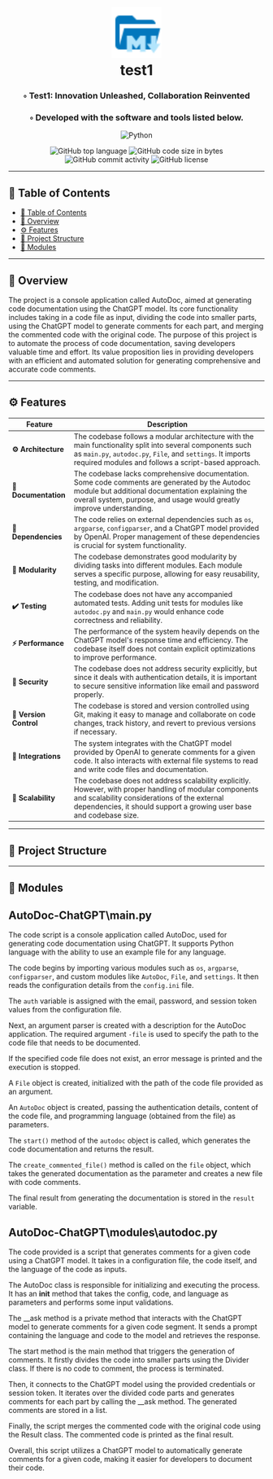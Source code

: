 
<div align="center">
<h1 align="center">
<img src="https://raw.githubusercontent.com/PKief/vscode-material-icon-theme/ec559a9f6bfd399b82bb44393651661b08aaf7ba/icons/folder-markdown-open.svg" width="100" />
<br>test1
</h1>
<h3>◦ Test1: Innovation Unleashed, Collaboration Reinvented</h3>
<h3>◦ Developed with the software and tools listed below.</h3>

<p align="center">
<img src="https://img.shields.io/badge/Python-3776AB.svg?style&logo=Python&logoColor=white" alt="Python" />
</p>
<img src="https://img.shields.io/github/languages/top/turium23/test1?style&color=5D6D7E" alt="GitHub top language" />
<img src="https://img.shields.io/github/languages/code-size/turium23/test1?style&color=5D6D7E" alt="GitHub code size in bytes" />
<img src="https://img.shields.io/github/commit-activity/m/turium23/test1?style&color=5D6D7E" alt="GitHub commit activity" />
<img src="https://img.shields.io/github/license/turium23/test1?style&color=5D6D7E" alt="GitHub license" />
</div>

---

## 📒 Table of Contents
- [📒 Table of Contents](#-table-of-contents)
- [📍 Overview](#-overview)
- [⚙️ Features](#-features)
- [📂 Project Structure](#project-structure)
- [🧩 Modules](#modules)

---


## 📍 Overview

The project is a console application called AutoDoc, aimed at generating code documentation using the ChatGPT model. Its core functionality includes taking in a code file as input, dividing the code into smaller parts, using the ChatGPT model to generate comments for each part, and merging the commented code with the original code. The purpose of this project is to automate the process of code documentation, saving developers valuable time and effort. Its value proposition lies in providing developers with an efficient and automated solution for generating comprehensive and accurate code comments.

---

## ⚙️ Features

| Feature                | Description                           |
| ---------------------- | ------------------------------------- |
| **⚙️ Architecture**     | The codebase follows a modular architecture with the main functionality split into several components such as `main.py`, `autodoc.py`, `File`, and `settings`. It imports required modules and follows a script-based approach. |
| **📖 Documentation**   | The codebase lacks comprehensive documentation. Some code comments are generated by the Autodoc module but additional documentation explaining the overall system, purpose, and usage would greatly improve understanding. |
| **🔗 Dependencies**    | The code relies on external dependencies such as `os`, `argparse`, `configparser`, and a ChatGPT model provided by OpenAI. Proper management of these dependencies is crucial for system functionality. |
| **🧩 Modularity**      | The codebase demonstrates good modularity by dividing tasks into different modules. Each module serves a specific purpose, allowing for easy reusability, testing, and modification. |
| **✔️ Testing**          | The codebase does not have any accompanied automated tests. Adding unit tests for modules like `autodoc.py` and `main.py` would enhance code correctness and reliability. |
| **⚡️ Performance**      | The performance of the system heavily depends on the ChatGPT model's response time and efficiency. The codebase itself does not contain explicit optimizations to improve performance. |
| **🔐 Security**        | The codebase does not address security explicitly, but since it deals with authentication details, it is important to secure sensitive information like email and password properly. |
| **🔀 Version Control** | The codebase is stored and version controlled using Git, making it easy to manage and collaborate on code changes, track history, and revert to previous versions if necessary. |
| **🔌 Integrations**    | The system integrates with the ChatGPT model provided by OpenAI to generate comments for a given code. It also interacts with external file systems to read and write code files and documentation. |
| **📶 Scalability**     | The codebase does not address scalability explicitly. However, with proper handling of modular components and scalability considerations of the external dependencies, it should support a growing user base and codebase size. |

---


## 📂 Project Structure




---

## 🧩 Modules

## AutoDoc-ChatGPT\main.py

The code script is a console application called AutoDoc, used for generating code documentation using ChatGPT. It supports Python language with the ability to use an example file for any language.

The code begins by importing various modules such as `os`, `argparse`, `configparser`, and custom modules like `AutoDoc`, `File`, and `settings`. It then reads the configuration details from the `config.ini` file.

The `auth` variable is assigned with the email, password, and session token values from the configuration file.

Next, an argument parser is created with a description for the AutoDoc application. The required argument `-file` is used to specify the path to the code file that needs to be documented.

If the specified code file does not exist, an error message is printed and the execution is stopped.

A `File` object is created, initialized with the path of the code file provided as an argument.

An `AutoDoc` object is created, passing the authentication details, content of the code file, and programming language (obtained from the file) as parameters.

The `start()` method of the `autodoc` object is called, which generates the code documentation and returns the result.

The `create_commented_file()` method is called on the `file` object, which takes the generated documentation as the parameter and creates a new file with code comments.

The final result from generating the documentation is stored in the `result` variable.
## AutoDoc-ChatGPT\modules\autodoc.py

The code provided is a script that generates comments for a given code using a ChatGPT model. It takes in a configuration file, the code itself, and the language of the code as inputs. 

The AutoDoc class is responsible for initializing and executing the process. It has an __init__ method that takes the config, code, and language as parameters and performs some input validations. 

The __ask method is a private method that interacts with the ChatGPT model to generate comments for a given code segment. It sends a prompt containing the language and code to the model and retrieves the response.

The start method is the main method that triggers the generation of comments. It firstly divides the code into smaller parts using the Divider class. If there is no code to comment, the process is terminated. 

Then, it connects to the ChatGPT model using the provided credentials or session token. It iterates over the divided code parts and generates comments for each part by calling the __ask method. The generated comments are stored in a list.

Finally, the script merges the commented code with the original code using the Result class. The commented code is printed as the final result.

Overall, this script utilizes a ChatGPT model to automatically generate comments for a given code, making it easier for developers to document their code.